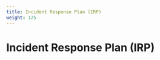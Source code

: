 ```yaml
---
title: Incident Response Plan (IRP)
weight: 125
---
```

# Incident Response Plan (IRP)

<!-- 
todo:

- Give brief narrative followed by an example of the user guide

 -->